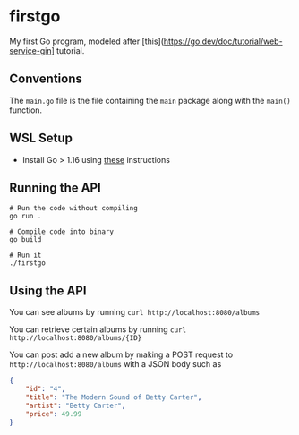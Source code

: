 # firstgo
My first Go program, modeled after [this](https://go.dev/doc/tutorial/web-service-gin] tutorial.

## Conventions
The `main.go` file is the file containing the `main` package along with the `main()` function.

## WSL Setup

- Install Go > 1.16 using [these](https://dev.to/deadwin19/how-to-install-golang-on-wslwsl2-2880) instructions 

## Running the API
```
# Run the code without compiling
go run .

# Compile code into binary
go build

# Run it
./firstgo
```
## Using the API

You can see albums by running `curl http://localhost:8080/albums`

You can retrieve certain albums by running `curl http://localhost:8080/albums/{ID}`

You can post add a new album by making a POST request to `http://localhost:8080/albums` with a JSON body such as

```json
{
    "id": "4",
    "title": "The Modern Sound of Betty Carter",
    "artist": "Betty Carter",
    "price": 49.99
}
```
